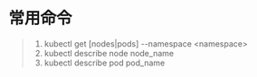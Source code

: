 # 常用命令

> 1. kubectl get \[nodes\|pods\] --namespace &lt;namespace&gt;
> 2. kubectl describe node  node\_name
> 3. kubectl describe pod pod\_name



